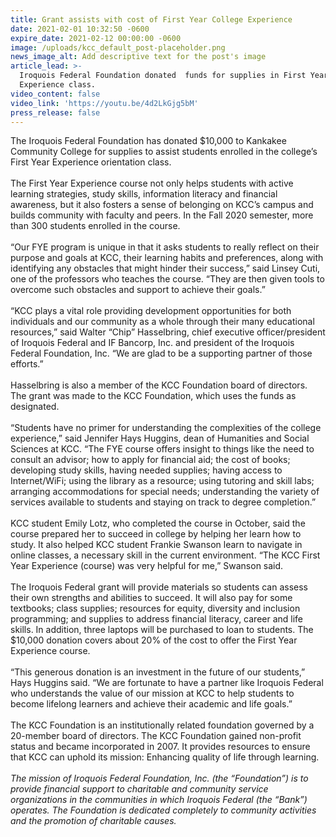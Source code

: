 ```yaml
---
title: Grant assists with cost of First Year College Experience
date: 2021-02-01 10:32:50 -0600
expire_date: 2021-02-12 00:00:00 -0600
image: /uploads/kcc_default_post-placeholder.png
news_image_alt: Add descriptive text for the post's image
article_lead: >-
  Iroquois Federal Foundation donated  funds for supplies in First Year 
  Experience class.
video_content: false
video_link: 'https://youtu.be/4d2LkGjg5bM'
press_release: false
---
```


The Iroquois Federal Foundation has donated $10,000 to Kankakee Community College for supplies to assist students enrolled in the college’s First Year Experience orientation class.<br><br>The First Year Experience course not only helps students with active learning strategies, study skills, information literacy and financial awareness, but it also fosters a sense of belonging on KCC’s campus and builds community with faculty and peers. In the Fall 2020 semester, more than 300 students enrolled in the course.<br><br>“Our FYE program is unique in that it asks students to really reflect on their purpose and goals at KCC, their learning habits and preferences, along with identifying any obstacles that might hinder their success,” said Linsey Cuti, one of the professors who teaches the course. “They are then given tools to overcome such obstacles and support to achieve their goals.”<br><br>“KCC plays a vital role providing development opportunities for both individuals and our community as a whole through their many educational resources,” said Walter “Chip” Hasselbring, chief executive officer/president of Iroquois Federal and IF Bancorp, Inc. and president of the Iroquois Federal Foundation, Inc. “We are glad to be a supporting partner of those efforts.”&nbsp;<br><br>Hasselbring is also a member of the KCC Foundation board of directors. The grant was made to the KCC Foundation, which uses the funds as designated.<br><br>“Students have no primer for understanding the complexities of the college experience,” said Jennifer Hays Huggins, dean of Humanities and Social Sciences at KCC. “The FYE course offers insight to things like the need to consult an advisor; how to apply for financial aid; the cost of books; developing study skills, having needed supplies; having access to Internet/WiFi; using the library as a resource; using tutoring and skill labs; arranging accommodations for special needs; understanding the variety of services available to students and staying on track to degree completion.”<br><br>KCC student Emily Lotz, who completed the course in October, said the course prepared her to succeed in college by helping her learn how to study. It also helped KCC student Frankie Swanson learn to navigate in online classes, a necessary skill in the current environment. “The KCC First Year Experience (course) was very helpful for me,” Swanson said.&nbsp;<br><br>The Iroquois Federal grant will provide materials so students can assess their own strengths and abilities to succeed. It will also pay for some textbooks; class supplies; resources for equity, diversity and inclusion programming; and supplies to address financial literacy, career and life skills. In addition, three laptops will be purchased to loan to students. The $10,000 donation covers about 20% of the cost to offer the First Year Experience course.<br><br>“This generous donation is an investment in the future of our students,” Hays Huggins said. “We are fortunate to have a partner like Iroquois Federal who understands the value of our mission at KCC to help students to become lifelong learners and achieve their academic and life goals.”<br><br>The KCC Foundation is an institutionally related foundation governed by a 20-member board of directors. The KCC Foundation gained non-profit status and became incorporated in 2007. It provides resources to ensure that KCC can uphold its mission: Enhancing quality of life through learning.&nbsp;<br><br>*The mission of Iroquois Federal Foundation, Inc. (the “Foundation”) is to provide financial support to charitable and community service organizations in the communities in which Iroquois Federal (the “Bank”) operates. The Foundation is dedicated completely to community activities and the promotion of charitable causes.&nbsp;*
